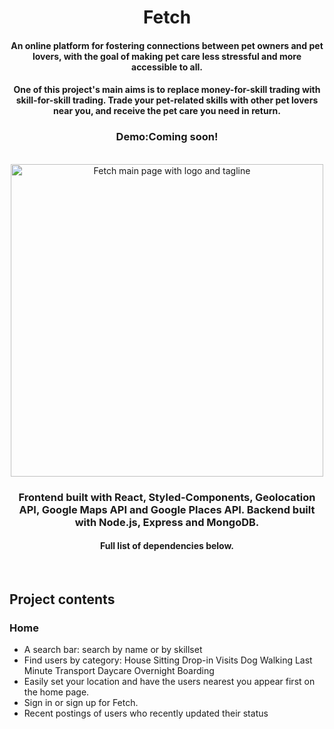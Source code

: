 <h1 align="center"> 
Fetch
</h1>
<div align="center">
<h4 align="center">An online platform for fostering connections between pet owners and pet lovers, with the goal of making pet care less stressful and more accessible to all.</h4>
  
  
  

<h4 align="center">One of this project's main aims is to replace money-for-skill trading with skill-for-skill trading. Trade your pet-related skills with other pet lovers near you, and receive the pet care you need in return.</h4>

<h3 align="center"> <strong>Demo:</strong>Coming soon!</h3>

<br />

 <img align="center" width="500" alt="Fetch main page with logo and tagline" src="https://user-images.githubusercontent.com/90977184/148449068-e6ab76e4-f897-4046-8683-2d47058c76c5.png">
</div>

<h3 align="center">Frontend built with React, Styled-Components, Geolocation API, Google Maps API and Google Places API. Backend built with Node.js, Express and MongoDB.</h3>
<h4 align="center">Full list of dependencies below.</h4>

<br />

## Project contents

### Home

- A search bar: search by name or by skillset
- Find users by category:
  House Sitting
  Drop-in Visits
  Dog Walking
  Last Minute Transport
  Daycare
  Overnight Boarding
- Easily set your location and have the users nearest you appear first on the home page.
- Sign in or sign up for Fetch.
- Recent postings of users who recently updated their status
